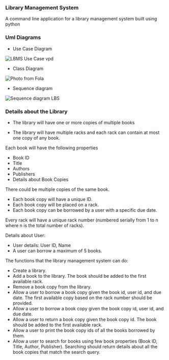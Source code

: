 ### Library Management System

A command line application for a library management system built using python

### Uml Diagrams

- Use Case Diagram

![LBMS Use Case vpd](https://github.com/Team-Panthers/library-management-sys/assets/119736310/5df7006e-dd67-4344-a3e3-0a7f891caf0f)


- Class Diagram

![Photo from Fola](https://github.com/Team-Panthers/library-management-sys/assets/119736310/65756cff-4576-497b-9e3a-8f8314daf2e2)


- Sequence diagram

![Sequence diagram LBS](https://github.com/Team-Panthers/library-management-sys/assets/119736310/85c763ac-f154-40cc-a7b2-5e674e2bb120)



### Details about the Library

- The library will have one or more copies of multiple books

- The library will have multiple racks and each rack can contain at most one copy of any book.

Each book will have the following properties

- Book ID
- Title
- Authors
- Publishers
- Details about Book Copies

There could be multiple copies of the same book.
- Each book copy will have a unique ID.
- Each book copy will be placed on a rack.
- Each book copy can be borrowed by a user with a specific due date.

Every rack will have a unique rack number (numbered serially from 1 to n where n is the total number of racks).

Details about User:
- User details: User ID, Name
- A user can borrow a maximum of 5 books.


The functions that the library management system can do:
- Create a library.
- Add a book to the library. The book should be added to the first available rack.
- Remove a book copy from the library.
- Allow a user to borrow a book copy given the book id, user id, and due date. The first available copy based on the rack number should be provided.
- Allow a user to borrow a book copy given the book copy id, user id, and due date.
- Allow a user to return a book copy given the book copy id. The book should be added to the first available rack.
- Allow a user to print the book copy ids of all the books borrowed by them.
- Allow a user to search for books using few book properties (Book ID, Title, Author, Publisher). Searching should return details about all the book copies that match the search query.
